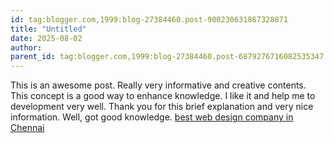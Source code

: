```yaml
---
id: tag:blogger.com,1999:blog-27384460.post-900230631867328871
title: "Untitled"
date: 2025-08-02
author: 
parent_id: tag:blogger.com,1999:blog-27384460.post-6879276716082535347
---
```


This is an awesome post. Really very informative and creative contents. This concept is a good way to enhance knowledge. I like it and help me to development very well. Thank you for this brief explanation and very nice information. Well, got good knowledge.
 [best web design company in Chennai](http://www.levelsncurves.com/web-design-development-company-chennai-india/)